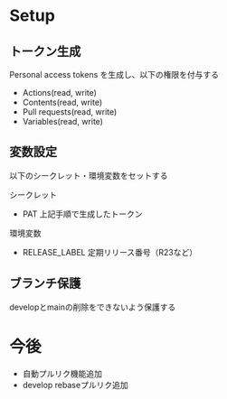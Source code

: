 # Setup

## トークン生成
Personal access tokens を生成し、以下の権限を付与する

- Actions(read, write)
- Contents(read, write)
- Pull requests(read, write)
- Variables(read, write)

## 変数設定
以下のシークレット・環境変数をセットする

シークレット
- PAT
 上記手順で生成したトークン

環境変数
- RELEASE_LABEL
 定期リリース番号（R23など）

## ブランチ保護
developとmainの削除をできないよう保護する

# 今後
- 自動プルリク機能追加
- develop rebaseプルリク追加
